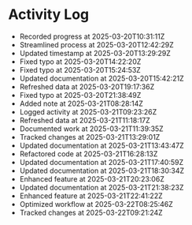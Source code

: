# Activity Log

- Recorded progress at 2025-03-20T10:31:11Z
- Streamlined process at 2025-03-20T12:42:29Z
- Updated timestamp at 2025-03-20T13:29:29Z
- Fixed typo at 2025-03-20T14:22:20Z
- Fixed typo at 2025-03-20T15:24:53Z
- Updated documentation at 2025-03-20T15:42:21Z
- Refreshed data at 2025-03-20T19:17:36Z
- Fixed typo at 2025-03-20T21:38:49Z
- Added note at 2025-03-21T08:28:14Z
- Logged activity at 2025-03-21T09:23:26Z
- Refreshed data at 2025-03-21T11:18:17Z
- Documented work at 2025-03-21T11:39:35Z
- Tracked changes at 2025-03-21T13:29:01Z
- Updated documentation at 2025-03-21T13:43:47Z
- Refactored code at 2025-03-21T16:28:13Z
- Updated documentation at 2025-03-21T17:40:59Z
- Updated documentation at 2025-03-21T18:30:34Z
- Enhanced feature at 2025-03-21T20:23:06Z
- Updated documentation at 2025-03-21T21:38:23Z
- Enhanced feature at 2025-03-21T22:41:22Z
- Optimized workflow at 2025-03-22T08:25:46Z
- Tracked changes at 2025-03-22T09:21:24Z
